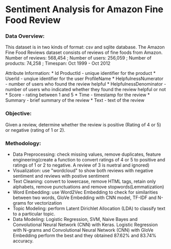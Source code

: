 # Sentiment Analysis for Amazon Fine Food Review
### Data Overview:

This dataset is in two kinds of format: csv and sqlite database. The Amazon Fine Food Reviews dataset consists of reviews of fine foods from Amazon. Number of reviews: 568,454 ; Number of users: 256,059 ; Number of products: 74,258 ; Timespan: Oct 1999 - Oct 2012 

Attribute Information:
     * Id ProductId - unique identifier for the product 
     * UserId - unqiue identifier for the user ProfileName 
     * HelpfulnessNumerator - number of users who found the review helpful 
     * HelpfulnessDenominator - number of users who indicated whether they found the review helpful or not 
     * Score - rating between 1 and 5 
     * Time - timestamp for the review 
     * Summary - brief summary of the review 
     * Text - text of the review

### Objective:

Given a review, determine whether the review is positive (Rating of 4 or 5) or negative (rating of 1 or 2).

### Methodology:

* Data Preprocessing: check missing values, remove duplicates, feature engineering(create a function to convert ratings of 4 or 5 to positive and ratings of 1 or 2 to negative. A review of 3 is nuetral and ignored)
* Visualization: use "wordcloud" to show both reviews with negative sentiment and reviews with postive sentiment
* Text Cleaning: convert to lowercase, remove HTML tags, retain only alphabets, remove punctuations and remove stopwords(Lemmatization)
* Word Embedding: use Word2Vec Embedding to check for similarities between two words, GloVe Embedding with CNN model, TF-IDF and N-grams for vectorization
* Topic Modeling: perform Latent Dirichlet Allocation (LDA) to classify text to a particular topic. 
* Data Modeling: Logistic Regression, SVM, Naive Bayes and Convolutional Neural Network (CNN) with Keras. Logistic Regression with N-grams and Convolutional Neural Network (CNN) with GloVe Embedding perform the best and they obtained 87.62% and 83.74% accuracy.
